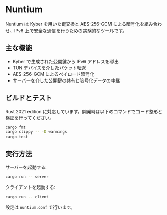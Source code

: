 # Nuntium

Nuntium は Kyber を用いた鍵交換と AES-256-GCM による暗号化を組み合わせ、IPv6 上で安全な通信を行うための実験的なツールです。

## 主な機能

- Kyber で生成された公開鍵から IPv6 アドレスを導出
- TUN デバイスを介したパケット転送
- AES-256-GCM によるペイロード暗号化
- サーバーを介した公開鍵の共有と暗号化データの中継

## ビルドとテスト

Rust 2021 edition に対応しています。開発時は以下のコマンドでコード整形と検証を行ってください。

```bash
cargo fmt
cargo clippy -- -D warnings
cargo test
```

## 実行方法

サーバーを起動する:

```bash
cargo run -- server
```

クライアントを起動する:

```bash
cargo run -- client
```

設定は `nuntium.conf` で行います。

